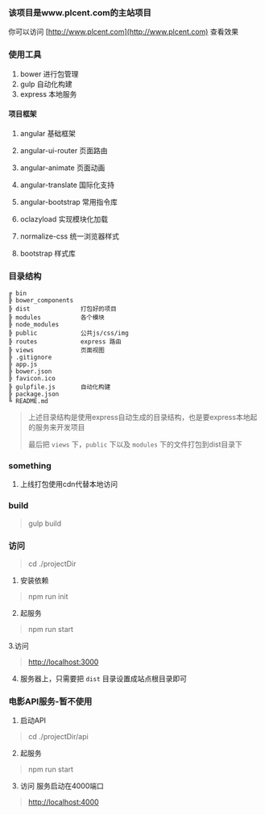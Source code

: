 ### 该项目是www.plcent.com的主站项目
你可以访问 [http://www.plcent.com](http://www.plcent.com) 查看效果
### 使用工具
1. bower	进行包管理
2. gulp		自动化构建
3. express	本地服务

#### 项目框架
1. angular				基础框架
2. angular-ui-router	页面路由
3. angular-animate		页面动画
4. angular-translate	国际化支持
5. angular-bootstrap	常用指令库
6. oclazyload 			实现模块化加载

7. normalize-css		统一浏览器样式
8. bootstrap			样式库

### 目录结构
```
╔ bin
╠ bower_components
╠ dist 				打包好的项目
╠ modules 			各个模块
╠ node_modules
╠ public			公共js/css/img
╠ routes			express 路由
╠ views				页面视图
╠ .gitignore
╠ app.js 			
╠ bower.json
╠ favicon.ico
╠ gulpfile.js 		自动化构建
╠ package.json 		
╚ README.md
```
> 上述目录结构是使用express自动生成的目录结构，也是要express本地起的服务来开发项目
>
> 最后把 `views` 下，`public` 下以及 `modules` 下的文件打包到dist目录下

### something
1. 上线打包使用cdn代替本地访问

### build

> gulp build

### 访问
> cd ./projectDir

1. 安装依赖
> npm run init

2. 起服务
> npm run start

3.访问
> [http://localhost:3000](http://localhost:3000)


4. 服务器上，只需要把 `dist` 目录设置成站点根目录即可

### 电影API服务-暂不使用

1. 启动API
> cd ./projectDir/api


2. 起服务
> npm run start

3. 访问
服务启动在4000端口
> [http://localhost:4000](http://localhost:4000)

